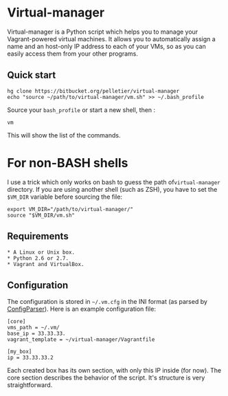 # Virtual-manager

Virtual-manager is a Python script which helps you to manage your
Vagrant-powered virtual machines. It allows you to automatically assign a name
and an host-only IP address to each of your VMs, so as you can easily access
them from your other programs.

## Quick start

    hg clone https://bitbucket.org/pelletier/virtual-manager
    echo "source ~/path/to/virtual-manager/vm.sh" >> ~/.bash_profile

Source your `bash_profile` or start a new shell, then :

    vm

This will show the list of the commands.

# For non-BASH shells

I use a trick which only works on bash to guess the path of`virtual-manager`
directory. If you are using another shell (such as ZSH), you have to set the
`$VM_DIR` variable before sourcing the file:

    export VM_DIR="/path/to/virtual-manager/"
    source "$VM_DIR/vm.sh"

## Requirements

    * A Linux or Unix box.
    * Python 2.6 or 2.7.
    * Vagrant and VirtualBox.

## Configuration

The configuration is stored in `~/.vm.cfg` in the INI format (as parsed by
[ConfigParser](http://docs.python.org/library/configparser.html)). Here is an
example configuration file:

    [core]
    vms_path = ~/.vm/
    base_ip = 33.33.33.
    vagrant_template = ~/virtual-manager/Vagrantfile

    [my_box]
    ip = 33.33.33.2

Each created box has its own section, with only this IP inside (for now). The
core section describes the behavior of the script. It's structure is very
straightforward.
